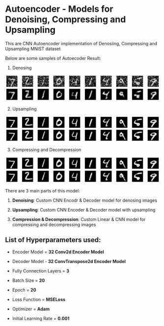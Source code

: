 # Autoencoder - Models for Denoising, Compressing and Upsampling

This are CNN Autoencoder implementation of Denosiing, Compressing and Upsampling MNIST dataset 

Below are some samples of Autoecoder Result:

1. Denosing
<img src="denoising-result.png">

2. Upsampling
<img src="upsampling-result.png">

3. Compressing and Decompression
<img src="compression-decompression-result.png">

There are 3 main parts of this model:

1. **Denoising**: Custom CNN Encodr & Decoder model for denosing images  

2. **Upsampling**: Custom CNN Encoder & Decoder model with upsampling 

3. **Compression & Decompression**: Custom Linear & CNN model for compressing and decompressing images

## List of Hyperparameters used:

* Encoder Model = **32 Conv2d Encoder Model**
* Decoder Model - **32 ConvTranspose2d Encoder Model**  
* Fully Connection Layers = **3**  
* Batch Size = **20**  
* Epoch = **20**  

* Loss Function = **MSELoss**  
* Optimizer  = **Adam**  
* Initial Learning Rate = **0.001**  

